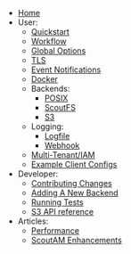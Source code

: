   * [Home](./Home)
  * User:
    * [Quickstart](./Quickstart)
    * [Workflow](./Workflow)
    * [Global Options](./Global-Options)
    * [TLS](./TLS)
    * [Event Notifications](./Events-Notifications)
    * [Docker](./Docker)
    * Backends:
      * [POSIX](./POSIX-Backend)
      * [ScoutFS](./ScoutFS-Backend)
      * [S3](./S3-Backend)
    * Logging:
      * [Logfile](./S3-server-access-log)
      * [Webhook](./Webhook-log-entries)
    * [Multi-Tenant/IAM](./Multi-Tenant)
    * [Example Client Configs](./S3-Client-Configuration)
  * Developer:
    * [Contributing Changes](./Contributing-Changes)
    * [Adding A New Backend](./Adding-A-New-Backend)
    * [Running Tests](./Running-Test-Suite)
    * [S3 API reference](./S3-API-reference)
  * Articles:
    * [Performance](./Performance)
    * [ScoutAM Enhancements](./ScoutAM-Enhancements)
